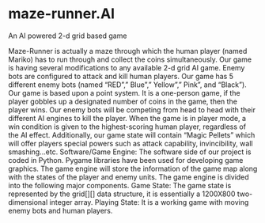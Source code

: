 # maze-runner.AI
An AI powered 2-d grid  based game 

Maze-Runner is actually a maze through which the human player (named Mariko) has to run through and collect the coins simultaneously. 
Our game is having several modifications to any available 2-d grid AI  game. Enemy bots are configured to attack and kill human players. Our game has 5 different enemy bots (named “RED”,” Blue”,” Yellow”,” Pink”, and  “Black”). Our game is based upon a point system. It is a one-person game, if the player gobbles up a designated number of coins in the game, then the player wins. Our enemy bots will be competing from head to head with their different AI engines to kill the player. When the game is in player mode, a win condition is given to the highest-scoring human player, regardless of the AI effect. Additionally, our game state will contain “Magic Pellets” which will offer players special powers such as attack capability, invincibility, wall smashing…etc. 
Software/Game Engine:
The software side of our project is coded in Python.
Pygame libraries have been used for developing game graphics.
 The game engine will store the information of the game map along with the states of the player and enemy units. The game engine is divided into the following major components. 
Game State: 
The game state is represented by the grid[][] data structure, it is essentially a 1200X800 two-dimensional integer array.
Playing State: It is a working game with moving enemy bots and human players.

